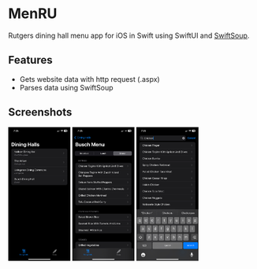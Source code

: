 # MenRU
Rutgers dining hall menu app for iOS in Swift using SwiftUI and [SwiftSoup](https://github.com/scinfu/SwiftSoup).

## Features
- Gets website data with http request (.aspx)
- Parses data using SwiftSoup

## Screenshots
<div display="flex">
  <img src="./screenshots/dining-halls.png" width="25%">
  <img src="./screenshots/menu.png" width="25%">
  <img src="./screenshots/items.png" width="25%">
</div>
